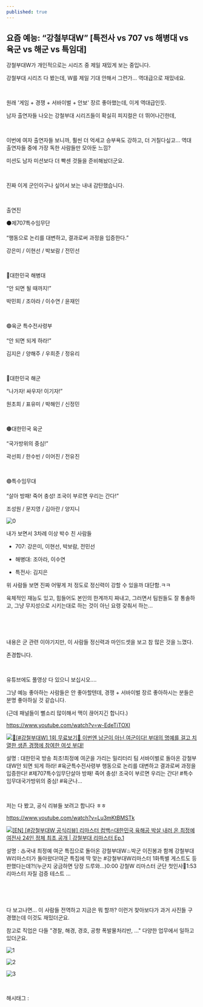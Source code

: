 ```yaml
---
published: true
---
```

## 요즘 예능: “강철부대W” [특전사 vs 707 vs 해병대 vs 육군 vs 해군 vs 특임대]

강철부대W가 개인적으로는 시리즈 중 제일 재밌게 보는 중입니다.

강철부대 시리즈 다 봤는데, W를 제일 기대 안해서 그런가... 역대급으로 재밌네요.

​

원래 '게임 + 경쟁 + 서바이벌 + 안보' 장르 좋아했는데, 이게 역대급인듯.

남자 출연자들 나오는 강철부대 시리즈들이 확실히 피지컬은 더 뛰어나긴한데,

​

이번에 여자 출연자들 보니까, 훨씬 더 억세고 승부욕도 강하고, 더 거칠다싶고... 역대 출연자들 중에 가장 독한 사람들만 모아둔 느낌?

미션도 남자 미션보다 더 빡센 것들을 준비해놨더군요.

​

진짜 이게 군인이구나 싶어서 보는 내내 감탄했습니다.

​

출연진

⚫제707특수임무단

“행동으로 논리를 대변하고, 결과로써 과정을 입증한다.”

강은미 / 이현선 / 박보람 / 전민선

​

🔴대한민국 해병대

“안 되면 될 때까지!”

박민희 / 조아라 / 이수연 / 윤재인

​

🟢육군 특수전사령부

“안 되면 되게 하라!”

김지은 / 양해주 / 우희준 / 정유리

​

🔵대한민국 해군

“나가자! 싸우자! 이기자!”

원초희 / 표유미 / 박해인 / 신정민

​

🟤대한민국 육군

“국가방위의 중심!”

곽선희 / 한수빈 / 이어진 / 전유진

​

🟣특수임무대

“살아 방패! 죽어 충성! 조국이 부르면 우리는 간다!”

조성원 / 문지영 / 김아란 / 양지니

![0](/asset/img/223679342830/0.png)

내가 보면서 3차례 이상 박수 친 사람들

- 707: 강은미, 이현선, 박보람, 전민선

- 해병대: 조아라, 이수연

- 특전사: 김지은

위 사람들 보면 진짜 어떻게 저 정도로 정신력이 강할 수 있을까 대단함.ㅋㅋ

육체적인 재능도 있고, 힘들어도 본인의 한계까지 짜내고, 그러면서 팀원들도 잘 통솔하고, 그냥 무지성으로 시키는대로 하는 것이 아닌 요령 갖춰서 하는...

​

​

내용은 군 관련 이야기지만, 이 사람들 정신력과 마인드셋을 보고 참 많은 것을 느꼈다.

존경합니다.

​

유튜브에도 풀영상 다 있으니 보십시오....

그냥 예능 좋아하는 사람들은 안 좋아할텐데, 경쟁 + 서바이벌 장르 좋아하시는 분들은 분명 좋아하실 것 같습니다.

(근데 패널들이 뻘소리 많이해서 맥이 끊어지긴 합니다.)

https://www.youtube.com/watch?v=w-EdeTiTOXI

[![🔴[#강철부대W] 1회 무료보기👀 이번엔 남군이 아닌 여군이다! 부대의 명예를 걸고 치열한 생존 경쟁에 참여한 여섯 부대!](https://i.ytimg.com/vi/w-EdeTiTOXI/hqdefault.jpg)](https://www.youtube.com/watch?v=w-EdeTiTOXI)

설명 : 대한민국 방송 최초!최정예 여군을 가리는 밀리터리 팀 서바이벌로 돌아온 강철부대W안 되면 되게 하라! #육군특수전사령부 행동으로 논리를 대변하고 결과로써 과정을 입증한다! #제707특수임무단살아 방패! 죽어 충성! 조국이 부르면 우리는 간다! #특수임무대국가방위의 중심! #육군나...

​

저는 다 봤고, 공식 리뷰들 보려고 합니다 ㅎㅎ

https://www.youtube.com/watch?v=Lu3mKtBMSTk

[![[EN] [#강철부대W 공식리뷰] 리마스터 컴백🔥대한민국 육해공 박살 내러 온 최정예 여전사 24인 정체 최초 공개 | 강철부대 리마스터 Ep.1](https://i.ytimg.com/vi/Lu3mKtBMSTk/hqdefault.jpg)](https://www.youtube.com/watch?v=Lu3mKtBMSTk)

설명 : ♨국내 최정예 여군 특집으로 돌아온 강철부대W♨박군 이진봉과 함께 강철부대W리마스터가 돌아왔다!여군 특집에 딱 맞는 #강철부대W리마스터 1화특별 게스트도 등판했다는데?!(누군지 궁금하면 당장 드루와...)0:00 강철W 리마스터 군단 첫인사🙇1:53 리마스터 자질 검증 테스트 ...

​

​

다 보고나면... 이 사람들 전역하고 지금은 뭐 할까? 이런거 찾아보다가 과거 사진들 구경했는데 이것도 재밌더군요.

참고로 직업은 다들 "경찰, 해경, 경호, 공항 폭발물처리반, ..." 다양한 업무에서 일하고 있더군요.

![1](/asset/img/223679342830/1.png)

![2](/asset/img/223679342830/2.png)

![3](/asset/img/223679342830/3.png)

​

 해시태그 : 
